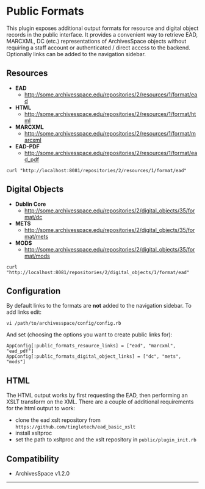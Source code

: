 Public Formats
=========

This plugin exposes additional output formats for resource and digital object records in the public interface. It provides a convenient way to retrieve EAD, MARCXML, DC (etc.) representations of ArchivesSpace objects without requiring a staff account or authenticated / direct access to the backend. Optionally links can be added to the navigation sidebar. 

Resources
-------------

- **EAD**
  - http://some.archivesspace.edu/repositories/2/resources/1/format/ead
- **HTML**
  - http://some.archivesspace.edu/repositories/2/resources/1/format/html
- **MARCXML**
  - http://some.archivesspace.edu/repositories/2/resources/1/format/marcxml
- **EAD-PDF**
  - http://some.archivesspace.edu/repositories/2/resources/1/format/ead_pdf

```
curl "http://localhost:8081/repositories/2/resources/1/format/ead"
```

Digital Objects
-------------------

- **Dublin Core**
  - http://some.archivesspace.edu/repositories/2/digital_objects/35/format/dc
- **METS**
  - http://some.archivesspace.edu/repositories/2/digital_objects/35/format/mets
- **MODS**
  - http://some.archivesspace.edu/repositories/2/digital_objects/35/format/mods

```
curl "http://localhost:8081/repositories/2/digital_objects/1/format/ead"
```

Configuration
------------------

By default links to the formats are **not** added to the navigation sidebar. To add links edit:

```
vi /path/to/archivesspace/config/config.rb
```

And set (choosing the options you want to create public links for):

```
AppConfig[:public_formats_resource_links] = ["ead", "marcxml", "ead_pdf"]
AppConfig[:public_formats_digital_object_links] = ["dc", "mets", "mods"]
```

HTML
--------

The HTML output works by first requesting the EAD, then performing an XSLT transform on the XML. There are a couple of additional requirements for the html output to work:

- clone the ead xslt repository from `https://github.com/tingletech/ead_basic_xslt`
- install xsltproc
- set the path to xsltproc and the xslt repository in `public/plugin_init.rb`

Compatibility
-----------------

- ArchivesSpace v1.2.0

---
